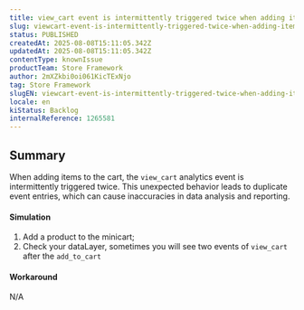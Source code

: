 ```yaml
---
title: view_cart event is intermittently triggered twice when adding items to the minicart
slug: viewcart-event-is-intermittently-triggered-twice-when-adding-items-to-the-minicart
status: PUBLISHED
createdAt: 2025-08-08T15:11:05.342Z
updatedAt: 2025-08-08T15:11:05.342Z
contentType: knownIssue
productTeam: Store Framework
author: 2mXZkbi0oi061KicTExNjo
tag: Store Framework
slugEN: viewcart-event-is-intermittently-triggered-twice-when-adding-items-to-the-minicart
locale: en
kiStatus: Backlog
internalReference: 1265581
---
```


## Summary


When adding items to the cart, the `view_cart` analytics event is intermittently triggered twice. This unexpected behavior leads to duplicate event entries, which can cause inaccuracies in data analysis and reporting.


#### Simulation


1. Add a product to the minicart;
2. Check your dataLayer, sometimes you will see two events of `view_cart` after the `add_to_cart`


#### Workaround


N/A



